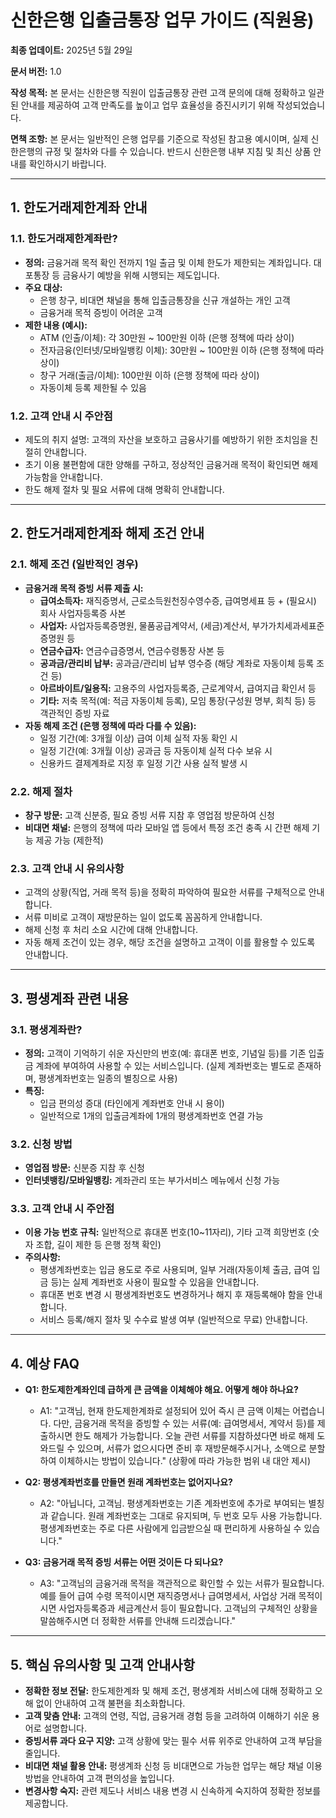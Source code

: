 # 신한은행 입출금통장 업무 가이드 (직원용)

**최종 업데이트:** 2025년 5월 29일

**문서 버전:** 1.0

**작성 목적:** 본 문서는 신한은행 직원이 입출금통장 관련 고객 문의에 대해 정확하고 일관된 안내를 제공하여 고객 만족도를 높이고 업무 효율성을 증진시키기 위해 작성되었습니다.

**면책 조항:** 본 문서는 일반적인 은행 업무를 기준으로 작성된 참고용 예시이며, 실제 신한은행의 규정 및 절차와 다를 수 있습니다. 반드시 신한은행 내부 지침 및 최신 상품 안내를 확인하시기 바랍니다.

---

## 1. 한도거래제한계좌 안내

### 1.1. 한도거래제한계좌란?
- **정의:** 금융거래 목적 확인 전까지 1일 출금 및 이체 한도가 제한되는 계좌입니다. 대포통장 등 금융사기 예방을 위해 시행되는 제도입니다.
- **주요 대상:**
    - 은행 창구, 비대면 채널을 통해 입출금통장을 신규 개설하는 개인 고객
    - 금융거래 목적 증빙이 어려운 고객
- **제한 내용 (예시):**
    - ATM (인출/이체): 각 30만원 ~ 100만원 이하 (은행 정책에 따라 상이)
    - 전자금융(인터넷/모바일뱅킹 이체): 30만원 ~ 100만원 이하 (은행 정책에 따라 상이)
    - 창구 거래(출금/이체): 100만원 이하 (은행 정책에 따라 상이)
    - 자동이체 등록 제한될 수 있음

### 1.2. 고객 안내 시 주안점
- 제도의 취지 설명: 고객의 자산을 보호하고 금융사기를 예방하기 위한 조치임을 친절히 안내합니다.
- 초기 이용 불편함에 대한 양해를 구하고, 정상적인 금융거래 목적이 확인되면 해제 가능함을 안내합니다.
- 한도 해제 절차 및 필요 서류에 대해 명확히 안내합니다.

---

## 2. 한도거래제한계좌 해제 조건 안내

### 2.1. 해제 조건 (일반적인 경우)
- **금융거래 목적 증빙 서류 제출 시:**
    - **급여소득자:** 재직증명서, 근로소득원천징수영수증, 급여명세표 등 + (필요시) 회사 사업자등록증 사본
    - **사업자:** 사업자등록증명원, 물품공급계약서, (세금)계산서, 부가가치세과세표준증명원 등
    - **연금수급자:** 연금수급증명서, 연금수령통장 사본 등
    - **공과금/관리비 납부:** 공과금/관리비 납부 영수증 (해당 계좌로 자동이체 등록 조건 등)
    - **아르바이트/일용직:** 고용주의 사업자등록증, 근로계약서, 급여지급 확인서 등
    - **기타:** 저축 목적(예: 적금 자동이체 등록), 모임 통장(구성원 명부, 회칙 등) 등 객관적인 증빙 자료
- **자동 해제 조건 (은행 정책에 따라 다를 수 있음):**
    - 일정 기간(예: 3개월 이상) 급여 이체 실적 자동 확인 시
    - 일정 기간(예: 3개월 이상) 공과금 등 자동이체 실적 다수 보유 시
    - 신용카드 결제계좌로 지정 후 일정 기간 사용 실적 발생 시

### 2.2. 해제 절차
- **창구 방문:** 고객 신분증, 필요 증빙 서류 지참 후 영업점 방문하여 신청
- **비대면 채널:** 은행의 정책에 따라 모바일 앱 등에서 특정 조건 충족 시 간편 해제 기능 제공 가능 (제한적)

### 2.3. 고객 안내 시 유의사항
- 고객의 상황(직업, 거래 목적 등)을 정확히 파악하여 필요한 서류를 구체적으로 안내합니다.
- 서류 미비로 고객이 재방문하는 일이 없도록 꼼꼼하게 안내합니다.
- 해제 신청 후 처리 소요 시간에 대해 안내합니다.
- 자동 해제 조건이 있는 경우, 해당 조건을 설명하고 고객이 이를 활용할 수 있도록 안내합니다.

---

## 3. 평생계좌 관련 내용

### 3.1. 평생계좌란?
- **정의:** 고객이 기억하기 쉬운 자신만의 번호(예: 휴대폰 번호, 기념일 등)를 기존 입출금 계좌에 부여하여 사용할 수 있는 서비스입니다. (실제 계좌번호는 별도로 존재하며, 평생계좌번호는 일종의 별칭으로 사용)
- **특징:**
    - 입금 편의성 증대 (타인에게 계좌번호 안내 시 용이)
    - 일반적으로 1개의 입출금계좌에 1개의 평생계좌번호 연결 가능

### 3.2. 신청 방법
- **영업점 방문:** 신분증 지참 후 신청
- **인터넷뱅킹/모바일뱅킹:** 계좌관리 또는 부가서비스 메뉴에서 신청 가능

### 3.3. 고객 안내 시 주안점
- **이용 가능 번호 규칙:** 일반적으로 휴대폰 번호(10~11자리), 기타 고객 희망번호 (숫자 조합, 길이 제한 등 은행 정책 확인)
- **주의사항:**
    - 평생계좌번호는 입금 용도로 주로 사용되며, 일부 거래(자동이체 출금, 급여 입금 등)는 실제 계좌번호 사용이 필요할 수 있음을 안내합니다.
    - 휴대폰 번호 변경 시 평생계좌번호도 변경하거나 해지 후 재등록해야 함을 안내합니다.
    - 서비스 등록/해지 절차 및 수수료 발생 여부 (일반적으로 무료) 안내합니다.

---

## 4. 예상 FAQ

- **Q1: 한도제한계좌인데 급하게 큰 금액을 이체해야 해요. 어떻게 해야 하나요?**
    - A1: "고객님, 현재 한도제한계좌로 설정되어 있어 즉시 큰 금액 이체는 어렵습니다. 다만, 금융거래 목적을 증빙할 수 있는 서류(예: 급여명세서, 계약서 등)를 제출하시면 한도 해제가 가능합니다. 오늘 관련 서류를 지참하셨다면 바로 해제 도와드릴 수 있으며, 서류가 없으시다면 준비 후 재방문해주시거나, 소액으로 분할하여 이체하시는 방법이 있습니다." (상황에 따라 가능한 범위 내 대안 제시)

- **Q2: 평생계좌번호를 만들면 원래 계좌번호는 없어지나요?**
    - A2: "아닙니다, 고객님. 평생계좌번호는 기존 계좌번호에 추가로 부여되는 별칭과 같습니다. 원래 계좌번호는 그대로 유지되며, 두 번호 모두 사용 가능합니다. 평생계좌번호는 주로 다른 사람에게 입금받으실 때 편리하게 사용하실 수 있습니다."

- **Q3: 금융거래 목적 증빙 서류는 어떤 것이든 다 되나요?**
    - A3: "고객님의 금융거래 목적을 객관적으로 확인할 수 있는 서류가 필요합니다. 예를 들어 급여 수령 목적이시면 재직증명서나 급여명세서, 사업상 거래 목적이시면 사업자등록증과 세금계산서 등이 필요합니다. 고객님의 구체적인 상황을 말씀해주시면 더 정확한 서류를 안내해 드리겠습니다."

---

## 5. 핵심 유의사항 및 고객 안내사항

- **정확한 정보 전달:** 한도제한계좌 및 해제 조건, 평생계좌 서비스에 대해 정확하고 오해 없이 안내하여 고객 불편을 최소화합니다.
- **고객 맞춤 안내:** 고객의 연령, 직업, 금융거래 경험 등을 고려하여 이해하기 쉬운 용어로 설명합니다.
- **증빙서류 과다 요구 지양:** 고객 상황에 맞는 필수 서류 위주로 안내하여 고객 부담을 줄입니다.
- **비대면 채널 활용 안내:** 평생계좌 신청 등 비대면으로 가능한 업무는 해당 채널 이용 방법을 안내하여 고객 편의성을 높입니다.
- **변경사항 숙지:** 관련 제도나 서비스 내용 변경 시 신속하게 숙지하여 정확한 정보를 제공합니다.
